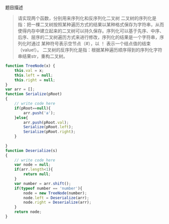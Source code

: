 题目描述
>请实现两个函数，分别用来序列化和反序列化二叉树
二叉树的序列化是指：把一棵二叉树按照某种遍历方式的结果以某种格式保存为字符串，从而使得内存中建立起来的二叉树可以持久保存。序列化可以基于先序、中序、后序、层序的二叉树遍历方式来进行修改，序列化的结果是一个字符串，序列化时通过 某种符号表示空节点（#），以 ！ 表示一个结点值的结束（value!）。
二叉树的反序列化是指：根据某种遍历顺序得到的序列化字符串结果str，重构二叉树。

```js
function TreeNode(x) {
    this.val = x;
    this.left = null;
    this.right = null;
}
var arr = [];
function Serialize(pRoot)
{
    // write code here
    if(pRoot==null){
        arr.push('a');
    }else{
        arr.push(pRoot.val);
        Serialize(pRoot.left);
        Serialize(pRoot.right);
    }
        
}
function Deserialize(s)
{
    // write code here
    var node = null;
    if(arr.length<1){
        return null;
    }
    var number = arr.shift();
    if(typeof number == 'number'){
        node = new TreeNode(number);
        node.left = Deserialize(arr);
        node.right = Deserialize(arr);
    }
    return node;
}